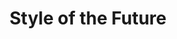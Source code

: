 ---
layout: post
title:  "Style of the Future"
postImg: /images/style_tiny.png
episodeNumber: 18
soundcloudPodcast: 475631238
spotifySong: 
soundcloudStream: style-of-the-future
---